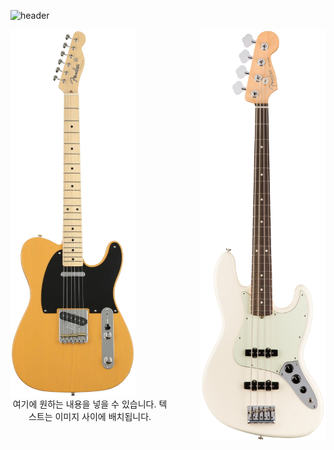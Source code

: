 ![header](https://capsule-render.vercel.app/api?type=waving&color=auto&height=300&section=header&text=Welcome!😊&desc=This%20is%20Sumin%20playground.%20&fontSize=90&descSize=30&fontColor=ffffff&fontAlignY=40)
<p align="left">
  <img src="image/tele.png" alt="기타 1" width="200" style="float: left; margin-right: 50px;">
  <img src="image/bass.png" alt="기타 2" width="200" style="float: right; margin-left: 50px;">
</p>

<p align="center">
  여기에 원하는 내용을 넣을 수 있습니다. 텍스트는 이미지 사이에 배치됩니다.
</p>
